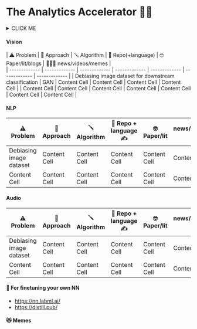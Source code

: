 # The Analytics Accelerator 🚀🦾


<details><summary>CLICK ME</summary>
<p>

#### We can hide anything, even code!

    ```ruby
      puts "Hello World"
    ```

</p>
</details>


#### Vision
| ⚠️ Problem  | 🧮 Approach  | 🪛 Algorithm | 🎁 Repo(+language) | 🤓 Paper/lit/blogs | 🥇🍾🥳 news/videos/memes |  
| ------------- | ------------- | ------------- | ------------- | ------------- |  ------------- |  ------------- |
| Debiasing image dataset for downstream classification | GAN | Content Cell  | Content Cell  | Content Cell  | Content Cell  |
| Content Cell | Content Cell  | Content Cell  | Content Cell  | Content Cell  | Content Cell  | Content Cell  |


#### NLP
| ⚠️ Problem  | 🧮 Approach  | 🪛 Algorithm| 🎁 Repo + language ✍️  | 🤓 Paper/lit | news/blogs/videos/memes 🥇🍾🥳| 
| ------------- | ------------- | ------------- | ------------- | ------------- |  ------------- |
| Debiasing image dataset | Content Cell  | Content Cell  | Content Cell  | Content Cell  | Content Cell  |
| Content Cell | Content Cell  | Content Cell  | Content Cell  | Content Cell  | Content Cell  |


#### Audio
| ⚠️ Problem  | 🧮 Approach  | 🪛 Algorithm  | 🎁 Repo + language ✍️  | 🤓 Paper/lit  | news/blogs/videos/memes 🥇🍾🥳| 
| ------------- | ------------- | ------------- | ------------- | ------------- |  ------------- |
| Debiasing image dataset | Content Cell  | Content Cell  | Content Cell  | Content Cell  | Content Cell  |
| Content Cell | Content Cell  | Content Cell  | Content Cell  | Content Cell  | Content Cell  |


#### 🔮 For finetuning your own NN
- https://nn.labml.ai/
- https://distill.pub/


#### 😻 Memes

